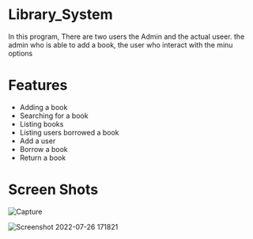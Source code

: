 # Library_System

 In this program, There are two users the Admin and the actual useer. the admin who is able to add a book, the user who interact with the minu options

# Features
- Adding a book
- Searching for a book
- Listing books
- Listing users borrowed a book
- Add a user
- Borrow a book
- Return a book
# Screen Shots
![Capture](https://user-images.githubusercontent.com/92885872/181045579-98388585-0b10-44da-90db-bfd150d04001.PNG)

![Screenshot 2022-07-26 171821](https://user-images.githubusercontent.com/92885872/181046107-a65e4be4-21f3-4eb2-af8a-ed476b6975f4.png)

